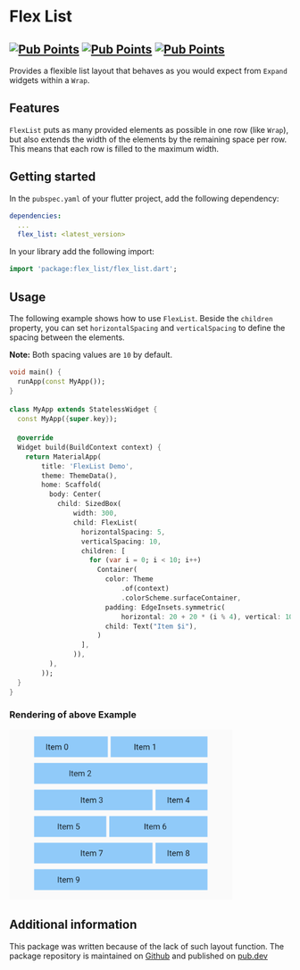 # Flex List

[![Pub Points](https://img.shields.io/pub/v/flex_list)](https://pub.dev/packages/flex_list)
[![Pub Points](https://img.shields.io/pub/points/flex_list)](https://pub.dev/packages/flex_list/score)
[![Pub Points](https://img.shields.io/pub/popularity/flex_list)](https://pub.dev/packages/flex_list/score)
---

Provides a flexible list layout that behaves as you would expect from `Expand` widgets within
a `Wrap`.

## Features

`FlexList` puts as many provided elements as possible in one row (like `Wrap`), but also extends the
width of the elements by the remaining space per row. This means that each row is filled to the
maximum width.

## Getting started

In the `pubspec.yaml` of your flutter project, add the following dependency:

```yaml
dependencies:
  ...
  flex_list: <latest_version>
```

In your library add the following import:

```dart
import 'package:flex_list/flex_list.dart';
```

## Usage

The following example shows how to use `FlexList`. Beside the `children` property, you can
set `horizontalSpacing` and `verticalSpacing` to define the spacing between the elements.

**Note:** Both spacing values are `10` by default.

```dart
void main() {
  runApp(const MyApp());
}

class MyApp extends StatelessWidget {
  const MyApp({super.key});

  @override
  Widget build(BuildContext context) {
    return MaterialApp(
        title: 'FlexList Demo',
        theme: ThemeData(),
        home: Scaffold(
          body: Center(
            child: SizedBox(
                width: 300,
                child: FlexList(
                  horizontalSpacing: 5,
                  verticalSpacing: 10,
                  children: [
                    for (var i = 0; i < 10; i++)
                      Container(
                        color: Theme
                            .of(context)
                            .colorScheme.surfaceContainer,
                        padding: EdgeInsets.symmetric(
                            horizontal: 20 + 20 * (i % 4), vertical: 10),
                        child: Text("Item $i"),
                      )
                  ],
                )),
          ),
        ));
  }
}
```

### Rendering of above Example

<img src="https://github.com/Jozott00/flex_list/blob/main/blob/media/example1.png?raw=true" alt="Example Rendering" width="400"/>

## Additional information

This package was written because of the lack of such layout function. The package repository is
maintained on [Github](https://github.com/Jozott00/flex_list) and published
on [pub.dev](https://pub.dev/packages/flex_list)

